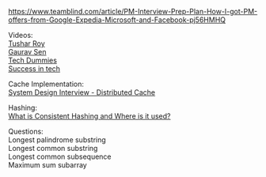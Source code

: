https://www.teamblind.com/article/PM-Interview-Prep-Plan-How-I-got-PM-offers-from-Google-Expedia-Microsoft-and-Facebook-pj56HMHQ

Videos:  
[Tushar Roy](https://www.youtube.com/watch?v=UzLMhqg3_Wc&list=PLrmLmBdmIlps7GJJWW9I7N0P0rB0C3eY2)  
[Gaurav Sen](https://www.youtube.com/watch?v=quLrc3PbuIw&list=PLMCXHnjXnTnvo6alSjVkgxV-VH6EPyvoX)  
[Tech Dummies](https://www.youtube.com/watch?v=mhUQe4BKZXs&list=PLkQkbY7JNJuBoTemzQfjym0sqbOHt5fnV)  
[Success in tech](https://www.youtube.com/channel/UC-vYrOAmtrx9sBzJAf3x_xw)  

Cache Implementation:   
[System Design Interview - Distributed Cache](https://www.youtube.com/watch?v=iuqZvajTOyA)

Hashing:  
[What is Consistent Hashing and Where is it used?](https://www.youtube.com/watch?v=zaRkONvyGr8)

Questions:  
Longest palindrome substring  
Longest common substring  
Longest common subsequence  
Maximum sum subarray  
